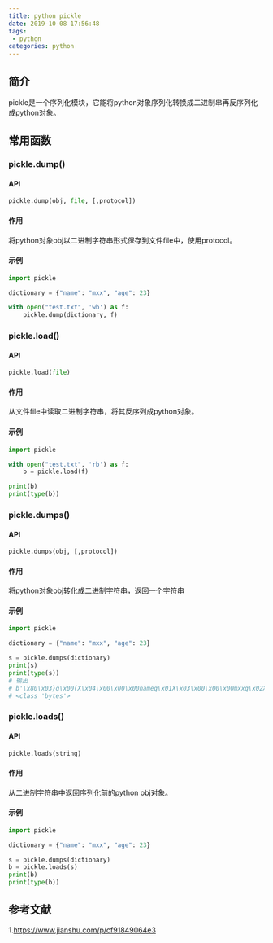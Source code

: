 ```yaml
---
title: python pickle
date: 2019-10-08 17:56:48
tags:
 - python
categories: python
---
```


## 简介
pickle是一个序列化模块，它能将python对象序列化转换成二进制串再反序列化成python对象。

## 常用函数
### pickle.dump()
#### API
``` python
pickle.dump(obj, file, [,protocol])
```
#### 作用
将python对象obj以二进制字符串形式保存到文件file中，使用protocol。
#### 示例
``` python
import pickle

dictionary = {"name": "mxx", "age": 23}

with open("test.txt", 'wb') as f:
    pickle.dump(dictionary, f)
```

### pickle.load()
#### API
``` python
pickle.load(file)
```
#### 作用
从文件file中读取二进制字符串，将其反序列成python对象。
#### 示例
``` python
import pickle

with open("test.txt", 'rb') as f:
    b = pickle.load(f)

print(b)
print(type(b))
```

### pickle.dumps()
#### API
``` python
pickle.dumps(obj, [,protocol])
```

#### 作用
将python对象obj转化成二进制字符串，返回一个字符串

#### 示例
``` python
import pickle

dictionary = {"name": "mxx", "age": 23}

s = pickle.dumps(dictionary)
print(s)
print(type(s))
# 输出
# b'\x80\x03}q\x00(X\x04\x00\x00\x00nameq\x01X\x03\x00\x00\x00mxxq\x02X\x03\x00\x00\x00ageq\x03K\x17u.'
# <class 'bytes'>
```

### pickle.loads()
#### API
``` python
pickle.loads(string)
```

#### 作用
从二进制字符串中返回序列化前的python obj对象。

#### 示例
``` python
import pickle

dictionary = {"name": "mxx", "age": 23}

s = pickle.dumps(dictionary)
b = pickle.loads(s)
print(b)
print(type(b))
```

## 参考文献
1.https://www.jianshu.com/p/cf91849064e3

